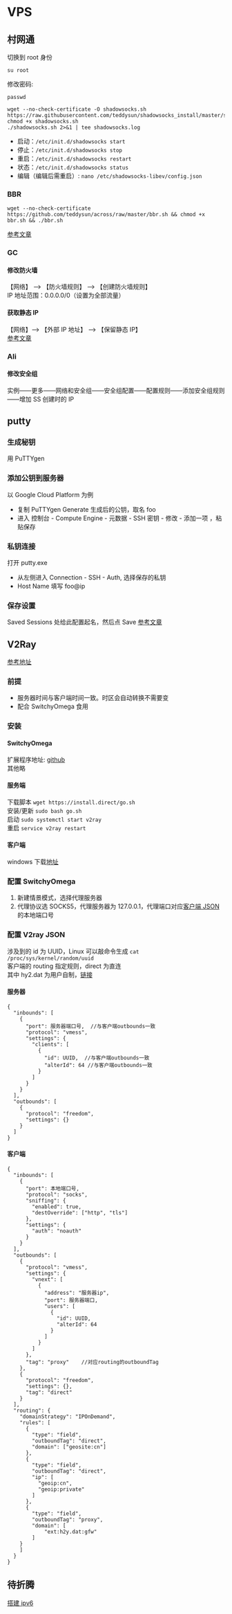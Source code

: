 # VPS

## 村网通

切换到 root 身份

```
su root
```

修改密码:

```
passwd
```

```
wget --no-check-certificate -O shadowsocks.sh https://raw.githubusercontent.com/teddysun/shadowsocks_install/master/shadowsocks.sh
chmod +x shadowsocks.sh
./shadowsocks.sh 2>&1 | tee shadowsocks.log
```

- 启动：`/etc/init.d/shadowsocks start`
- 停止：`/etc/init.d/shadowsocks stop`
- 重启：`/etc/init.d/shadowsocks restart`
- 状态：`/etc/init.d/shadowsocks status`
- 编辑（编辑后需重启）: `nano /etc/shadowsocks-libev/config.json`

### BBR

```
wget --no-check-certificate https://github.com/teddysun/across/raw/master/bbr.sh && chmod +x bbr.sh && ./bbr.sh
```

[参考文章](https://zoomyale.com/2016/vultr_and_ss/)

### GC

#### 修改防火墙

【网络】 –> 【防火墙规则】 –> 【创建防火墙规则】  
IP 地址范围：0.0.0.0/0（设置为全部流量）

#### 获取静态 IP

【网络】–> 【外部 IP 地址】 –> 【保留静态 IP】  
[参考文章](http://godjose.com/2017/06/14/new-article/)

### Ali

#### 修改安全组

实例——更多——网络和安全组——安全组配置——配置规则——添加安全组规则——增加 SS 创建时的 IP

## putty

### 生成秘钥

用 PuTTYgen

### 添加公钥到服务器

以 Google Cloud Platform 为例

- 复制 PuTTYgen Generate 生成后的公钥，取名 foo
- 进入 控制台 - Compute Engine - 元数据 - SSH 密钥 - 修改 - 添加一项 ，粘贴保存

### 私钥连接

打开 putty.exe

- 从左侧进入 Connection - SSH - Auth, 选择保存的私钥
- Host Name 填写 foo@ip

### 保存设置

Saved Sessions 处给此配置起名，然后点 Save
[参考文章](https://www.vdazhang.com/wenzhang-2025.html)

## V2Ray

[参考地址](https://toutyrater.github.io/prep/install.html)

### 前提

- 服务器时间与客户端时间一致。时区会自动转换不需要变
- 配合 SwitchyOmega 食用

### 安装

#### SwitchyOmega

扩展程序地址: [github](https://github.com/FelisCatus/SwitchyOmega/releases)  
其他略

#### 服务端

下载脚本 `wget https://install.direct/go.sh`  
安装/更新 `sudo bash go.sh`  
启动 `sudo systemctl start v2ray`  
重启 `service v2ray restart`

#### 客户端

windows 下载[地址](https://github.com/v2ray/v2ray-core/releases)

### 配置 SwitchyOmega

1. 新建情景模式，选择代理服务器
2. 代理协议选 SOCKS5，代理服务器为 127.0.0.1，代理端口对应[客户端 JSON](####客户端)的本地端口号

### 配置 V2ray JSON

涉及到的 id 为 UUID，Linux 可以敲命令生成
`cat /proc/sys/kernel/random/uuid`  
客户端的 routing 指定规则，direct 为直连  
其中 hy2.dat 为用户自制，[链接](https://github.com/ToutyRater/V2Ray-SiteDAT/tree/master/geofiles)

#### 服务器

```
{
  "inbounds": [
    {
      "port": 服务器端口号,  //与客户端outbounds一致
      "protocol": "vmess",
      "settings": {
        "clients": [
          {
            "id": UUID,  //与客户端outbounds一致
            "alterId": 64 //与客户端outbounds一致
          }
        ]
      }
    }
  ],
  "outbounds": [
    {
      "protocol": "freedom",
      "settings": {}
    }
  ]
}

```

#### 客户端

```
{
  "inbounds": [
    {
      "port": 本地端口号,
      "protocol": "socks",
      "sniffing": {
        "enabled": true,
        "destOverride": ["http", "tls"]
      },
      "settings": {
        "auth": "noauth"
      }
    }
  ],
  "outbounds": [
    {
      "protocol": "vmess",
      "settings": {
        "vnext": [
          {
            "address": "服务器ip",
            "port": 服务器端口,
            "users": [
              {
                "id": UUID,
                "alterId": 64
              }
            ]
          }
        ]
      },
      "tag": "proxy"    //对应routing的outboundTag
    },
    {
      "protocol": "freedom",
      "settings": {},
      "tag": "direct"
    }
  ],
  "routing": {
    "domainStrategy": "IPOnDemand",
    "rules": [
      {
        "type": "field",
        "outboundTag": "direct",
        "domain": ["geosite:cn"]
      },
      {
        "type": "field",
        "outboundTag": "direct",
        "ip": [
          "geoip:cn",
          "geoip:private"
        ]
      },
      {
        "type": "field",
        "outboundTag": "proxy",
        "domain": [
            "ext:h2y.dat:gfw"
        ]
    }
    ]
  }
}

```

## 待折腾

[搭建 ipv6](https://www.polarxiong.com/archives/%E6%90%AD%E5%BB%BAipv6-VPN-%E8%AE%A9ipv4%E4%B8%8Aipv6-%E4%B8%8B%E8%BD%BD%E9%80%9F%E5%BA%A6%E6%8F%90%E5%8D%87%E5%88%B0100M.html)
